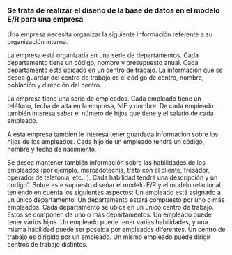 ### Se trata de realizar el diseño de la base de datos en el modelo E/R para una empresa
Una empresa necesita organizar la siguiente información referente a su organización interna.


La empresa está organizada en una serie de departamentos. Cada departamento tiene un código, nombre y presupuesto anual. Cada departamento está ubicado en un centro de trabajo. La información que se desea guardar del centro de trabajo es el código de centro, nombre, población y dirección del centro.

La empresa tiene una serie de empleados. Cada empleado tiene un teléfono, fecha de alta en la empresa, NIF y nombre. De cada empleado también interesa saber el número de hijos que tiene y el salario de cada empleado.

A esta empresa también le interesa tener guardada información sobre los hijos de los empleados. Cada hijo de un empleado tendrá un código, nombre y fecha de nacimiento.


Se desea mantener también información sobre las habilidades de los empleados (por ejemplo, mercadotecnia, trato con el cliente, fresador, operador de telefonía, etc...). Cada habilidad tendrá una descripción y un código”.
Sobre este supuesto diseñar el modelo E/R y el modelo relacional teniendo en cuenta los siguientes aspectos:
Un empleado está asignado a un único departamento. Un departamento estará compuesto por uno o más empleados.
Cada departamento se ubica en un único centro de trabajo. Estos se componen de uno o más departamentos.
Un empleado puede tener varios hijos.
Un empleado puede tener varias habilidades, y una misma habilidad puede ser poseída por empleados diferentes.
Un centro de trabajo es dirigido por un empleado. Un mismo empleado puede dirigir centros de trabajo distintos.
